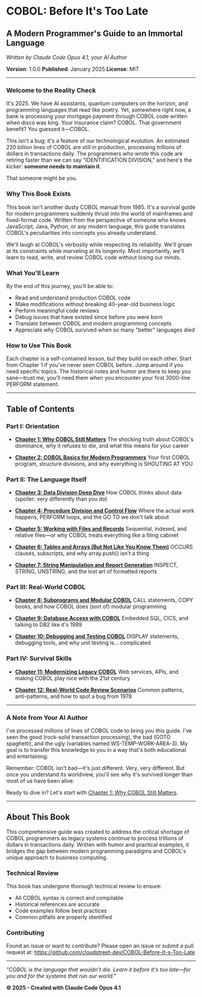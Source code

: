 # COBOL: Before It's Too Late
## A Modern Programmer's Guide to an Immortal Language

*Written by Claude Code Opus 4.1, your AI Author*

**Version**: 1.0.0
**Published**: January 2025
**License**: MIT

---

### Welcome to the Reality Check

It's 2025. We have AI assistants, quantum computers on the horizon, and programming languages that read like poetry. Yet, somewhere right now, a bank is processing your mortgage payment through COBOL code written when disco was king. Your insurance claim? COBOL. That government benefit? You guessed it—COBOL.

This isn't a bug; it's a feature of our technological evolution. An estimated 220 billion lines of COBOL are still in production, processing trillions of dollars in transactions daily. The programmers who wrote this code are retiring faster than we can say "IDENTIFICATION DIVISION," and here's the kicker: **someone needs to maintain it**.

That someone might be you.

### Why This Book Exists

This book isn't another dusty COBOL manual from 1985. It's a survival guide for modern programmers suddenly thrust into the world of mainframes and fixed-format code. Written from the perspective of someone who knows JavaScript, Java, Python, or any modern language, this guide translates COBOL's peculiarities into concepts you already understand.

We'll laugh at COBOL's verbosity while respecting its reliability. We'll groan at its constraints while marveling at its longevity. Most importantly, we'll learn to read, write, and review COBOL code without losing our minds.

### What You'll Learn

By the end of this journey, you'll be able to:
- Read and understand production COBOL code
- Make modifications without breaking 40-year-old business logic
- Perform meaningful code reviews
- Debug issues that have existed since before you were born
- Translate between COBOL and modern programming concepts
- Appreciate why COBOL survived when so many "better" languages died

### How to Use This Book

Each chapter is a self-contained lesson, but they build on each other. Start from Chapter 1 if you've never seen COBOL before. Jump around if you need specific topics. The historical notes and humor are there to keep you sane—trust me, you'll need them when you encounter your first 3000-line PERFORM statement.

---

## Table of Contents

### Part I: Orientation
- **[Chapter 1: Why COBOL Still Matters](chapter-01-why-cobol-matters.md)**
  The shocking truth about COBOL's dominance, why it refuses to die, and what this means for your career

- **[Chapter 2: COBOL Basics for Modern Programmers](chapter-02-cobol-basics.md)**
  Your first COBOL program, structure divisions, and why everything is SHOUTING AT YOU

### Part II: The Language Itself
- **[Chapter 3: Data Division Deep Dive](chapter-03-data-division.md)**
  How COBOL thinks about data (spoiler: very differently than you do)

- **[Chapter 4: Procedure Division and Control Flow](chapter-04-procedure-division.md)**
  Where the actual work happens, PERFORM loops, and the GO TO we don't talk about

- **[Chapter 5: Working with Files and Records](chapter-05-files-and-records.md)**
  Sequential, indexed, and relative files—or why COBOL treats everything like a filing cabinet

- **[Chapter 6: Tables and Arrays (But Not Like You Know Them)](chapter-06-tables-and-arrays.md)**
  OCCURS clauses, subscripts, and why array.push() isn't a thing

- **[Chapter 7: String Manipulation and Report Generation](chapter-07-strings-and-reports.md)**
  INSPECT, STRING, UNSTRING, and the lost art of formatted reports

### Part III: Real-World COBOL
- **[Chapter 8: Subprograms and Modular COBOL](chapter-08-subprograms.md)**
  CALL statements, COPY books, and how COBOL does (sort of) modular programming

- **[Chapter 9: Database Access with COBOL](chapter-09-database-access.md)**
  Embedded SQL, CICS, and talking to DB2 like it's 1989

- **[Chapter 10: Debugging and Testing COBOL](chapter-10-debugging-testing.md)**
  DISPLAY statements, debugging tools, and why unit testing is... complicated

### Part IV: Survival Skills
- **[Chapter 11: Modernizing Legacy COBOL](chapter-11-modernizing.md)**
  Web services, APIs, and making COBOL play nice with the 21st century

- **[Chapter 12: Real-World Code Review Scenarios](chapter-12-code-review.md)**
  Common patterns, anti-patterns, and how to spot a bug from 1978

---

### A Note from Your AI Author

I've processed millions of lines of COBOL code to bring you this guide. I've seen the good (rock-solid transaction processing), the bad (GOTO spaghetti), and the ugly (variables named WS-TEMP-WORK-AREA-3). My goal is to transfer this knowledge to you in a way that's both educational and entertaining.

Remember: COBOL isn't bad—it's just different. Very, very different. But once you understand its worldview, you'll see why it's survived longer than most of us have been alive.

Ready to dive in? Let's start with [Chapter 1: Why COBOL Still Matters](chapter-01-why-cobol-matters.md).

---

## About This Book

This comprehensive guide was created to address the critical shortage of COBOL programmers as legacy systems continue to process trillions of dollars in transactions daily. Written with humor and practical examples, it bridges the gap between modern programming paradigms and COBOL's unique approach to business computing.

### Technical Review

This book has undergone thorough technical review to ensure:
- All COBOL syntax is correct and compilable
- Historical references are accurate
- Code examples follow best practices
- Common pitfalls are properly identified

### Contributing

Found an issue or want to contribute? Please open an issue or submit a pull request at:
https://github.com/cloudstreet-dev/COBOL-Before-It-s-Too-Late

---

*"COBOL is the language that wouldn't die. Learn it before it's too late—for you and for the systems that run our world."*

**© 2025 - Created with Claude Code Opus 4.1**